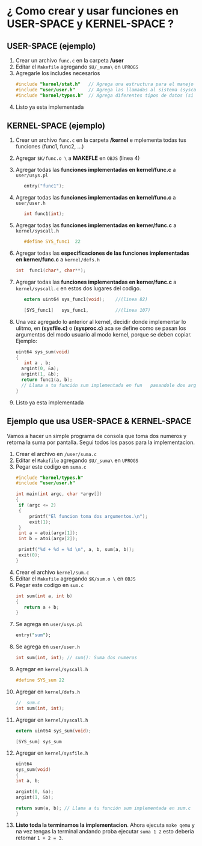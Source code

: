 # ¿ Como crear y usar funciones en USER-SPACE y KERNEL-SPACE ?

## USER-SPACE (ejemplo)
1. Crear un archivo `func.c` en la carpeta **/user**
2. Editar el `Makefile` agregando `$U/_suma\` en `UPROGS`
3. Agregarle los includes necesarios
   ``` c
   #include "kernel/stat.h"   // Agrega una estructura para el manejo de archivos, directorios, etc.
   #include "user/user.h"     // Agrega las llamadas al sistema (syscalls del kernel).
   #include "kernel/types.h"  // Agrega diferentes tipos de datos (si usas user.h, debes agregarla sí o sí).
   ```
4. Listo ya esta implementada


## KERNEL-SPACE (ejemplo)
1. Crear un archivo `func.c` en la carpeta **/kernel** e mplementa todas tus funciones (func1, func2, ...)
2. Agregar `$K/func.o \` a **MAKEFLE** en `OBJS` (linea 4)
3. Agregar todas las **funciones implementadas en kernel/func.c** a `user/usys.pl`    
   ``` c 
      entry("func1");     
   ```
4. Agregar todas las **funciones implementadas en kernel/func.c** a `user/user.h`      
   ``` c 
      int func1(int);    
   ```
5. Agregar todas las **funciones implementadas en kerner/func.c** a `kernel/syscall.h`   
   ``` c  
      #define SYS_func1  22 
   ```       
6. Agregar todas las **especificaciones de las funciones implementadas en kerner/func.c**  a `kernel/defs.h`
    ``` c 
    int  func1(char*, char**); 
    ```
7. Agregar todas las **funciones implementadas en kerner/func.c** a `kernel/syscall.c` en estos dos lugares del codigo.   
   ``` c
      extern uint64 sys_func1(void);    //(linea 82) 
      ```
   ``` c
      [SYS_func1]   sys_func1,          //(linea 107)
      ```
8. Una vez agregado lo anterior al kernel, decidir donde implementar lo ulitmo, en **(sysfile.c)** o **(sysproc.c)** aca se define como se pasan los argumentos del modo usuario al modo kernel, porque se deben copiar. Ejemplo:

   ``` c
   uint64 sys_sum(void)
   {
      int a , b;     
     argint(0, &a);
     argint(1, &b);    
     return func1(a, b); 
     // Llama a tu función sum implementada en fun   pasandole dos argumentos
   }
   ```
9. Listo ya esta implementada


## Ejemplo que usa USER-SPACE & KERNEL-SPACE
Vamos a hacer un simple programa de consola que toma dos numeros y retorna la suma por pantalla. Segui todos los pasos para la implementacion.

1. Crear el archivo en `/user/suma.c`
2. Editar el `Makefile` agregando `$U/_suma\` en `UPROGS`
3. Pegar este codigo en `suma.c`
   ``` c
   #include "kernel/types.h"
   #include "user/user.h"

   int main(int argc, char *argv[])
   {
    if (argc <= 2)
    {
        printf("El funcion toma dos argumentos.\n");
        exit(1);
    }
    int a = atoi(argv[1]);
    int b = atoi(argv[2]);

    printf("%d + %d = %d \n", a, b, sum(a, b));
    exit(0);
   }
   ```
4. Crear el archivo `kernel/sum.c`
5. Editar el `Makefile` agregando `$K/sum.o \` en `OBJS`
6. Pegar este codigo en `sum.c`
   ``` c
   int sum(int a, int b)
   {
      return a + b;
   }
   ```
7. Se agrega en `user/usys.pl` 
   ``` pl
   entry("sum");
   ```
8. Se agrega en `user/user.h` 
   ``` c
   int sum(int, int); // sum(): Suma dos numeros
   ```
9. Agregar en `kernel/syscall.h`
    ``` c
    #define SYS_sum 22
    ```
10. Agregar en `kernel/defs.h`
    ``` c
    //  sum.c
    int sum(int, int);
    ```
11. Agregar en `kernel/syscall.h`
    ``` c
    extern uint64 sys_sum(void);
    ```
    ``` c
    [SYS_sum] sys_sum
    ```
12. Agregar en `kernel/sysfile.h`
    ``` c
    uint64
    sys_sum(void)
    {
    int a, b;

    argint(0, &a);
    argint(1, &b);

    return sum(a, b); // Llama a tu función sum implementada en sum.c
    }
    ```
13. **Listo toda la terminamos la implementacion**. Ahora ejecuta `make qemu` y na vez tengas la terminal andando proba ejecutar `suma 1 2` esto deberia retornar `1 + 2 = 3`. 